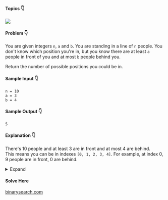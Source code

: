 #### Topics :point_down:
[<img src="https://img.shields.io/badge/-math-wheat">](https://github.com/topics/math)

#### Problem :point_down:
You are given integers `n`, `a` and `b`. You are standing in a line of `n` people. You don't know which position you're in, but you know there are at least `a` people in front of you and at most `b` people behind you.

Return the number of possible positions you could be in.

#### Sample Input :point_down:
```
n = 10
a = 3
b = 4
```
#### Sample Output :point_down:
```
5
```
#### Explanation :point_down:
There's 10 people and at least 3 are in front and at most 4 are behind.  
This means you can be in indexes `[0, 1, 2, 3, 4]`. For example, at index 0, 9 people are in front, 0 are behind.

<details>
<summary>Expand</summary>

#### Python :point_down:

```py
def solve(n, a, b):
      return min((n-a), b+1)
```
#### C++ :point_down:

```cpp
int solve(int n, int a, int b) {
    return min((n-a), b+1);
}
```
#### JavaScript :point_down:
```js
function solve(n, a, b) {
    return Math.min((n-a), (b+1));
}
```
#### TypeScript :point_down:

```ts
function solve(n: number, a: number, b: number): number {
    return Math.min((n-a), (b+1));
}
```
</details>

#### Solve Here
[binarysearch.com](https://binarysearch.com/problems/Line-of-People)
